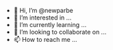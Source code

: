 - 👋 Hi, I’m @newparbe
- 👀 I’m interested in ...
- 🌱 I’m currently learning ...
- 💞️ I’m looking to collaborate on ...
- 📫 How to reach me ...

<!---
newparbe/newparbe is a ✨ special ✨ repository because its `README.md` (this file) appears on your GitHub profile.
You can click the Preview link to take a look at your changes.
--->
